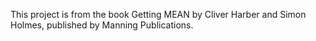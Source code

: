 This project is from the book Getting MEAN by Cliver Harber and Simon Holmes, published by Manning Publications. 
